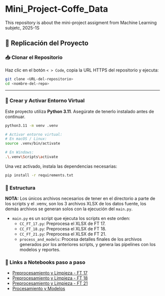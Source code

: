 # Mini_Project-Coffe_Data
 This repository is about the mini-project assigment from Machine Learning subjetc, 2025-1S


## 🚀 Replicación del Proyecto

### 📥 Clonar el Repositorio

Haz clic en el botón `< > Code`, copia la URL HTTPS del repositorio y ejecuta:

```bash
git clone <URL-del-repositorio>
cd <nombre-del-repo>
```

---

### 🐍 Crear y Activar Entorno Virtual

Este proyecto utiliza **Python 3.11**. Asegúrate de tenerlo instalado antes de continuar.

```bash
python3.11 -m venv .venv

# Activar entorno virtual:
# En macOS / Linux:
source .venv/bin/activate

# En Windows:
.\.venv\Scripts\activate
```

Una vez activado, instala las dependencias necesarias:

```bash
pip install -r requirements.txt
```

### 📂 Estructura

**NOTA:** Los únicos archivos necesarios de tener en el directorio a parte de los scripts y el .venv, son los 3 archivos XLSX de los datos fuente, los demás archivos se generan solos con la ejecución del `main.py`.

- `main.py` es un script que ejecuta los scripts en este orden:
    * `CC_FT_17.py`: Preprocesa el XLSX de FT 17.
    * `CC_FT_18.py`: Preprocesa el XLSX de FT 18.
    * `CC_FT_21.py`: Preprocesa el XLSX de FT 21.
    * `process_and_models`: Procesa detalles finales de los archivos generados por los anteriores scripts, y genera las pipelines con los modelos y reportes.

### 🔗 Links a Notebooks paso a paso
- [Preprocesamiento y Limpieza - FT 17](https://drive.google.com/file/d/1zGWDIhIDT-R3acWtbH9dx16hAATfzrmO/view?usp=sharing)
- [Preprocesamiento y Limpieza - FT 18](https://drive.google.com/file/d/1aW6vdOoIvfb-vLjflq8pwNttPspfOyT7/view?usp=sharing)
- [Preprocesamiento y Limpieza - FT 21](https://drive.google.com/file/d/1gx6i0epoLOG8Ljcc6ZArWBLjB7-2x2wM/view?usp=sharing)
- [Procesamiento y Modelos](https://drive.google.com/file/d/1yLzeTLkl3Lb-73hmmC9qT82wgqASj7_h/view?usp=sharing)
